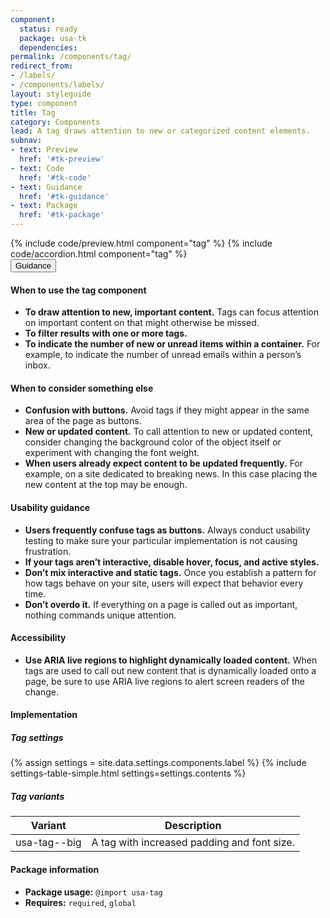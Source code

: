 ```yaml
---
component:
  status: ready
  package: usa-tk
  dependencies:
permalink: /components/tag/
redirect_from:
- /labels/
- /components/labels/
layout: styleguide
type: component
title: Tag
category: Components
lead: A tag draws attention to new or categorized content elements.
subnav:
- text: Preview
  href: '#tk-preview'
- text: Code
  href: '#tk-code'
- text: Guidance
  href: '#tk-guidance'
- text: Package
  href: '#tk-package'
---
```


<section class="site-component-section">
  {% include code/preview.html component="tag" %}
  {% include code/accordion.html component="tag" %}
  <div class="usa-accordion usa-accordion--bordered site-accordion-docs">
    <button class="usa-button-unstyled usa-accordion__button"
        aria-expanded="true" aria-controls="tag-docs">
      Guidance
    </button>
    <div id="tag-docs" aria-hidden="false" class="usa-accordion__content site-component-usage">
      <h4>When to use the tag component</h4>
      <ul class="usa-content-list">
        <li>
          <strong>To draw attention to new, important content.</strong>
          Tags can focus attention on important content on that might otherwise be missed.
        </li>
        <li>
          <strong>To filter results with one or more tags.</strong>
        </li>
        <li>
          <strong>To indicate the number of new or unread items within a container.</strong>
          For example, to indicate the number of unread emails within a person’s inbox.
        </li>
      </ul>
      <h4>When to consider something else</h4>
      <ul class="usa-content-list">
        <li>
          <strong>Confusion with buttons.</strong> Avoid tags if they might appear
          in the same area of the page as buttons.
        </li>
        <li>
          <strong>New or updated content.</strong> To call attention to new or
          updated content, consider changing the background color of the object
          itself or experiment with changing the font weight.
        </li>
        <li>
          <strong>When users already expect content to be updated frequently.</strong>
          For example, on a site dedicated to breaking news. In this case placing
          the new content at the top may be enough.
        </li>
      </ul>
      <h4>Usability guidance</h4>
      <ul class="usa-content-list">
        <li>
          <strong>Users frequently confuse tags as buttons.</strong>
          Always conduct usability testing to make sure your particular implementation
          is not causing frustration.
        </li>
        <li>
          <strong>If your tags aren’t interactive, disable hover, focus, and
          active styles.</strong>
        </li>
        <li>
          <strong>Don’t mix interactive and static tags.</strong> Once you
          establish a pattern for how tags behave on your site, users will expect
          that behavior every time.
        </li>
        <li>
          <strong>Don’t overdo it.</strong> If everything on a page is called out
          as important, nothing commands unique attention.
        </li>
      </ul>
      <h4 class="usa-heading">Accessibility</h4>
      <ul class="usa-content-list">
        <li>
          <strong>Use ARIA live regions to highlight dynamically loaded content.</strong>
          When tags are used to call out new content that is dynamically loaded
          onto a page, be sure to use ARIA live regions to alert screen readers
          of the change.
        </li>
      </ul>
      <h4 class="usa-heading">Implementation</h4>
      <h5 id="component-settings">Tag settings</h5>
      {% assign settings = site.data.settings.components.label %}
      {% include settings-table-simple.html
        settings=settings.contents
      %}
      <h5 id="component-variants">Tag variants</h5>
      <table class="usa-table--borderless site-table-responsive site-table-simple" aria-labelledby="component-variants">
        <thead>
          <tr>
            <th scope="col" class="flex-6">Variant</th>
            <th scope="col" class="flex-6">Description</th>
          </tr>
        </thead>
        <tbody class="font-mono-2xs">
          <tr>
            <td data-title="Variant" class="flex-6">usa-tag--big</td>
            <td data-title="Description" class="flex-6">
              <span class="font-lang-3xs">A tag with increased padding and font size.</span>
            </td>
          </tr>
        </tbody>
      </table>
      <h4 class="usa-heading">Package information</h4>
      <ul class="usa-content-list">
        <li>
          <strong>Package usage:</strong> <code>@import usa-tag</code>
        </li>
        <li>
          <strong>Requires:</strong> <code>required</code>, <code>global</code>
        </li>
      </ul>
    </div>
  </div>
</section>
